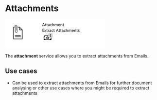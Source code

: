 # Attachments

![](<../../.gitbook/assets/31 (1) (1).png>)

The **attachment** service allows you to extract attachments from Emails.

## Use cases

* Can be used to extract attachments from Emails for further document analysing or other use cases where you might be required to extract attachments
